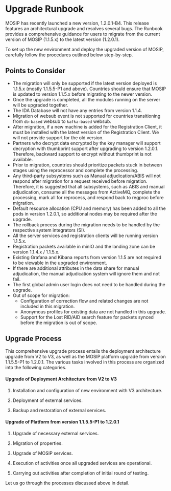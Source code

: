 # Upgrade Runbook

MOSIP has recently launched a new version, 1.2.0.1-B4. This release features an architectural upgrade and resolves several bugs. The Runbook provides a comprehensive guidance for users to migrate from the current version of MOSIP (1.1.5.x) to the latest version (1.2.0.1). 

To set up the new environment and deploy the upgraded version of MOSIP, carefully follow the procedures outlined below step-by-step.

## Points to Consider

- The migration will only be supported if the latest version deployed is 1.1.5.x (mostly 1.1.5.5-P1 and above). Countries should ensure that MOSIP is updated to version 1.1.5.x before migrating to the newer version.
- Once the upgrade is completed, all the modules running on the server will be upgraded together.
- The IDA Database will not have any entries from version 1.1.4.
- Migration of websub event is not supported for countries transitioning from `db-based` websub to `kafka-based` websub.
- After migration, if a new machine is added for the Registration Client, it must be installed with the latest version of the Registration Client. We will not provide support for the old version.
- Partners who decrypt data encrypted by the key manager will support decryption with thumbprint support after upgrading to version 1.2.0.1. Therefore, backward support to encrypt without thumbprint is not available.
- Prior to migration, countries should prioritize packets stuck in between stages using the reprocessor and complete the processing.
- Any third-party subsystems such as Manual adjudication/ABIS will not respond after migration for a request received before migration. Therefore, it is suggested that all subsystems, such as ABIS and manual adjudication, consume all the messages from ActiveMQ, complete the processing, mark all for reprocess, and respond back to regproc before migration.
- Default resource allocation (CPU and memory) has been added to all the pods in version 1.2.0.1, so additional nodes may be required after the upgrade.
- The rollback process during the migration needs to be handled by the respective system integrators (SI).
- All the server services and registration clients will be running version 1.1.5.x.
- Registration packets available in minIO and the landing zone can be version 1.1.4.x / 1.1.5.x.
- Existing Grafana and Kibana reports from version 1.1.5 are not required to be viewable in the upgraded environment.
- If there are additional attributes in the data share for manual adjudication, the manual adjudication system will ignore them and not fail.
- The first global admin user login does not need to be handled during the upgrade.
- Out of scope for migration:
    - Configuration of correction flow and related changes are not included in this migration.
    - Anonymous profiles for existing data are not handled in this upgrade.
    - Support for the Lost RID/AID search feature for packets synced before the migration is out of scope.
 
  
## Upgrade Process

This comprehensive upgrade process entails the deployment architecture upgrade from V2 to V3, as well as the MOSIP platform upgrade from version 1.1.5.5-P1 to 1.2.0.1. The various tasks involved in this process are organized into the following categories.

#### Upgrade of Deployment Architecture from V2 to V3

1. Installation and configuration of new environment with V3 architecture.

2. Deployment of external services.

3. Backup and restoration of external services.

#### Upgrade of Platform from version 1.1.5.5-P1 to 1.2.0.1

1. Upgrade of necessary external services.

2. Migration of properties.

3. Upgrade of MOSIP services.
   
4. Execution of activities once all upgraded services are operational.

5. Carrying out activities after completion of initial round of testing.

Let us go through the processes discussed above in detail.


